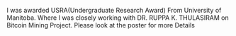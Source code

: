 I was awarded USRA(Undergraduate Research Award) From University of Manitoba. Where I was closely working with DR. RUPPA K. THULASIRAM on Bitcoin Mining Project.
Please look at the poster for more Details 
